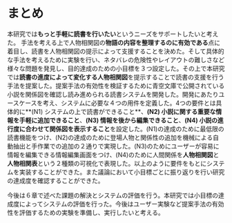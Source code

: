 # まとめ

<!--もっと書く-->
本研究では**もっと手軽に読書を行いたい**というニーズをサポートしたいと考えた。
手法を考える上で人物相関図の**物語の内容を整理するのに有効である**点に着目し、読書を人物相関図の提示によって支援することを決めた。そして具体的な手法を考えるために実験を行い、ネタバレの危険性やレイアウトの難しさなど様々な問題を発見し、目的達成のための小目標を３つ設定した。その上で本研究では**読書の進度によって変化する人物相関図**を提示することで読書の支援を行う手法を提案した。提案手法の有効性を検証するために青空文庫で公開されている小説を関係図を確認し読み進められる読書システムを開発した。開発にあたりユースケースを考え、システムに必要な４つの用件を定義した。4つの要件とは具体的に**(N1) システムの上で読書ができること**、**(N2) 小説に関する重要な情報を手軽に追加できること**、**(N3) 情報を後から編集できること**、**(N4) 小説の進行度に合わせて関係図を表示すること**を設定した。(N1)の達成のために最低限の読書機能をつけ、(N2)の達成のために登場人物と関係性の追加を機械による自動抽出と手作業での追加の２通りで実現した。(N3)のためにユーザーが容易に情報を編集できる情報編集画面をつけ、(N4)のために人間関係を**人物相関図**と**人物相関表**という２種類の可視化で表現した。以上のように要件をもとにシステムを実装することができた。また議論において小目標ごとに振り返りを行い研究の達成度を確認することができた。

今後は６章で述べた課題の解決とシステムの評価を行う。本研究では小目標の達成度によってシステムの評価を行った。今後はユーザー実験など提案手法の有効性を評価するための実験を準備し、実行したいと考える。
<!--もっと書く-->


